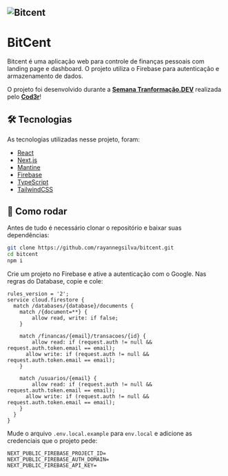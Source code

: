 <h2>
  <img src="./cover.svg" alt="Bitcent"/>
</h2>

# BitCent

Bitcent é uma aplicação web para controle de finanças pessoais com landing page e dashboard. O projeto utiliza o Firebase para autenticação e armazenamento de dados.

O projeto foi desenvolvido durante a **[Semana Tranformação.DEV](https://transformacao.dev/)** realizada pelo 
**[Cod3r](https://www.cod3r.com.br/)**!



## 🛠 Tecnologias

As tecnologias utilizadas nesse projeto, foram: 

- [React](https://reactjs.org)
- [Next.js](https://nextjs.org/)
- [Mantine](https://mantine.dev/)
- [Firebase](https://firebase.google.com/)
- [TypeScript](https://www.typescriptlang.org/)
- [TailwindCSS](https://tailwindcss.com/)

## 🚗 Como rodar

Antes de tudo é necessário clonar o repositório e baixar suas dependências:

```bash
git clone https://github.com/rayannegsilva/bitcent.git
cd bitcent
npm i
```

Crie um projeto no Firebase e ative a autenticação com o Google. Nas regras do Database, copie e cole:

```
rules_version = '2';
service cloud.firestore {
  match /databases/{database}/documents {
    match /{document=**} {
    	allow read, write: if false;
    }

    match /financas/{email}/transacoes/{id} {
  		allow read: if (request.auth != null && request.auth.token.email == email);
      allow write: if (request.auth != null && request.auth.token.email == email);
    }
    
    match /usuarios/{email} {
  		allow read: if (request.auth != null && request.auth.token.email == email);
      allow write: if (request.auth != null && request.auth.token.email == email);
    }
  }
}

```

Mude o arquivo `.env.local.example` para `env.local` e adicione as credenciais que o projeto pede:

```
NEXT_PUBLIC_FIREBASE_PROJECT_ID=
NEXT_PUBLIC_FIREBASE_AUTH_DOMAIN=
NEXT_PUBLIC_FIREBASE_API_KEY=
```